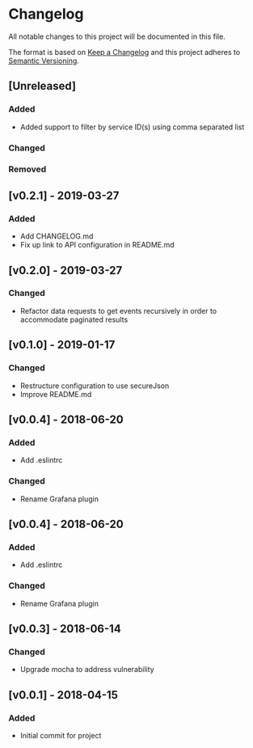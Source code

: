 # Changelog
All notable changes to this project will be documented in this file.

The format is based on [Keep a Changelog](http://keepachangelog.com/en/1.0.0/)
and this project adheres to [Semantic Versioning](http://semver.org/spec/v2.0.0.html).

## [Unreleased]

### Added
- Added support to filter by service ID(s) using comma separated list

### Changed

### Removed

## [v0.2.1] - 2019-03-27
### Added
- Add CHANGELOG.md
- Fix up link to API configuration in README.md

## [v0.2.0] - 2019-03-27
### Changed
- Refactor data requests to get events recursively in order to accommodate paginated results

## [v0.1.0] - 2019-01-17
### Changed
- Restructure configuration to use secureJson
- Improve README.md

## [v0.0.4] - 2018-06-20
### Added
- Add .eslintrc
### Changed
- Rename Grafana plugin

## [v0.0.4] - 2018-06-20
### Added
- Add .eslintrc
### Changed
- Rename Grafana plugin

## [v0.0.3] - 2018-06-14
### Changed
- Upgrade mocha to address vulnerability

## [v0.0.1] - 2018-04-15
### Added
- Initial commit for project
